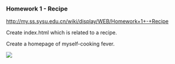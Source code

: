 ### Homework 1 - Recipe

http://my.ss.sysu.edu.cn/wiki/display/WEB/Homework+1+-+Recipe

Create index.html which is related to a recipe.

Create a homepage of myself-cooking fever.

![](http://my.ss.sysu.edu.cn/wiki/display/WEB/Homework+1+-+Recipe)
